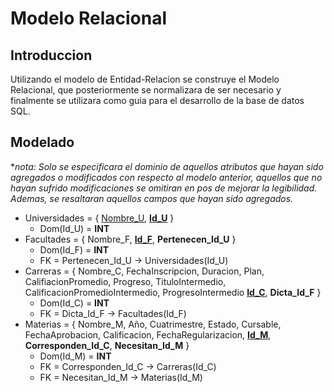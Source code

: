 # Modelo Relacional

## Introduccion
Utilizando el modelo de Entidad-Relacion se construye el Modelo Relacional, que posteriormente se normalizara de ser necesario y finalmente se utilizara como guia para el desarrollo de la base de datos SQL.

## Modelado
**nota: Solo se especificara el dominio de aquellos atributos que hayan sido agregados o modificados con respecto al modelo anterior, aquellos que no hayan sufrido modificaciones se omitiran en pos de mejorar la legibilidad.
Ademas, se resaltaran aquellos campos que hayan sido agregados.*

- Universidades = { <u>Nombre_U</u>, <u>**Id_U**</u> }
    - Dom(Id_U) = **INT**
- Facultades = { Nombre_F, <u>**Id_F**</u>, **Pertenecen_Id_U** }
    - Dom(Id_F) = **INT**
    - FK = Pertenecen_Id_U -> Universidades(Id_U)
- Carreras = { Nombre_C, FechaInscripcion, Duracion, Plan, CalifiacionPromedio, Progreso, TituloIntermedio, CalificacionPromedioIntermedio, ProgresoIntermedio <u>**Id_C**</u>, **Dicta_Id_F** }
    - Dom(Id_C) = **INT**
    - FK = Dicta_Id_F -> Facultades(Id_F)
- Materias = { Nombre_M, Año, Cuatrimestre, Estado, Cursable, FechaAprobacion, Calificacion, FechaRegularizacion, <u>**Id_M**</u>, **Corresponden_Id_C**, **Necesitan_Id_M** }
    - Dom(Id_M) = **INT**
    - FK = Corresponden_Id_C -> Carreras(Id_C)
    - FK = Necesitan_Id_M -> Materias(Id_M)